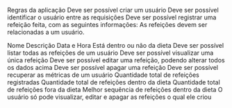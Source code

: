 Regras da aplicação
 Deve ser possível criar um usuário
 Deve ser possível identificar o usuário entre as requisições
 Deve ser possível registrar uma refeição feita, com as seguintes informações:
As refeições devem ser relacionadas a um usuário.

Nome
Descrição
Data e Hora
Está dentro ou não da dieta
 Deve ser possível listar todas as refeições de um usuário
 Deve ser possível visualizar uma única refeição
 Deve ser possível editar uma refeição, podendo alterar todos os dados acima
 Deve ser possível apagar uma refeição
 Deve ser possível recuperar as métricas de um usuário
 Quantidade total de refeições registradas
 Quantidade total de refeições dentro da dieta
 Quantidade total de refeições fora da dieta
 Melhor sequência de refeições dentro da dieta
 O usuário só pode visualizar, editar e apagar as refeições o qual ele criou